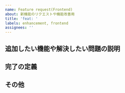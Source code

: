 ```yaml
---
name: Feature request(Frontend)
about: 新機能のリクエストや機能改善用
title: 'feat: '
labels: enhancement, frontend
assignees: ''
---
```


## 追加したい機能や解決したい問題の説明

## 完了の定義

## その他
